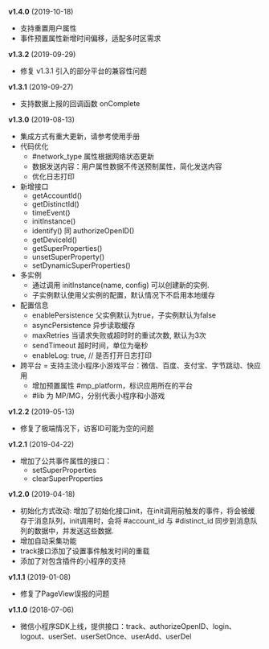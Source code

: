 **v1.4.0** (2019-10-18)
- 支持重置用户属性
- 事件预置属性新增时间偏移，适配多时区需求

**v1.3.2** (2019-09-29)
- 修复 v1.3.1 引入的部分平台的兼容性问题

**v1.3.1** (2019-09-27)
- 支持数据上报的回调函数 onComplete

**v1.3.0** (2019-08-13)
- 集成方式有重大更新，请参考使用手册
- 代码优化
	- #network_type 属性根据网络状态更新
	- 数据发送内容：用户属性数据不传送预制属性，简化发送内容
	- 优化日志打印
- 新增接口
	- getAccountId()
	- getDistinctId()
	- timeEvent()
	- initInstance()
	- identify() 同 authorizeOpenID()
	- getDeviceId()
	- getSuperProperties()
	- unsetSuperProperty()
	- setDynamicSuperProperties()
- 多实例
	- 通过调用 initInstance(name, config) 可以创建新的实例.
	- 子实例默认使用父实例的配置，默认情况下不启用本地缓存
- 配置信息
	- enablePersistence 父实例默认为true，子实例默认为false
	- asyncPersistence 异步读取缓存
	- maxRetries 当请求失败或超时时的重试次数, 默认为3次
	- sendTimeout 超时时间，单位为毫秒
	- enableLog: true, // 是否打开日志打印
- 跨平台
	= 支持主流小程序小游戏平台：微信、百度、支付宝、字节跳动、快应用
	- 增加预置属性 #mp_platform，标识应用所在的平台
	- #lib 为 MP/MG，分别代表小程序和小游戏

**v1.2.2** (2019-05-13)
- 修复了极端情况下，访客ID可能为空的问题

**v1.2.1** (2019-04-22)
- 增加了公共事件属性的接口：
	- setSuperProperties
	- clearSuperProperties

**v1.2.0** (2019-04-18)
- 初始化方式改动: 增加了初始化接口init，在init调用前触发的事件，将会被缓存于消息队列，init调用时，会将 #account_id 与 #distinct_id 同步到消息队列的数据中，并发送这些数据.
- 增加自动采集功能
- track接口添加了设置事件触发时间的重载
- 添加了对包含插件的小程序的支持

**v1.1.1** (2019-01-08)
- 修复了PageView误报的问题

**v1.1.0** (2018-07-06)
- 微信小程序SDK上线，提供接口：track、authorizeOpenID、login、logout、userSet、userSetOnce、userAdd、userDel

